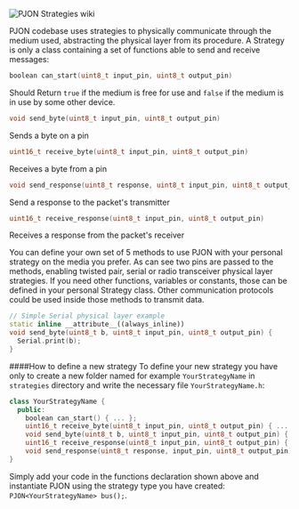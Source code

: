 
![PJON Strategies wiki](http://www.gioblu.com/PJON/PJON-clouds.jpg)

PJON codebase uses strategies to physically communicate through the medium used, abstracting the physical layer from its procedure. A Strategy is only a class containing a set of functions able to send and receive messages:

```cpp
boolean can_start(uint8_t input_pin, uint8_t output_pin)
```
Should Return `true` if the medium is free for use and `false` if the medium is in use by some other device.

```cpp
void send_byte(uint8_t input_pin, uint8_t output_pin)
```
Sends a byte on a pin

```cpp
uint16_t receive_byte(uint8_t input_pin, uint8_t output_pin)
```
Receives a byte from a pin

```cpp
void send_response(uint8_t response, uint8_t input_pin, uint8_t output_pin)
```
Send a response to the packet's transmitter

```cpp
uint16_t receive_response(uint8_t input_pin, uint8_t output_pin)
```
Receives a response from the packet's receiver

You can define your own set of 5 methods to use PJON with your personal strategy on the media you prefer. As can see two pins are passed to the methods, enabling twisted pair, serial or radio transceiver physical layer strategies. If you need other functions, variables or constants, those can be defined in your personal Strategy class. Other communication protocols could be used inside those methods to transmit data.

```cpp
// Simple Serial physical layer example
static inline __attribute__((always_inline))
void send_byte(uint8_t b, uint8_t input_pin, uint8_t output_pin) {
  Serial.print(b);
}
```

####How to define a new strategy
To define your new strategy you have only to create a new folder named for example `YourStrategyName` in `strategies`
directory and write the necessary file `YourStrategyName.h`:

```cpp
class YourStrategyName {
  public:
    boolean can_start() { ... };
    uint16_t receive_byte(uint8_t input_pin, uint8_t output_pin) { ... };
    void send_byte(uint8_t b, uint8_t input_pin, uint8_t output_pin) { ... };
    uint16_t receive_response(uint8_t input_pin, uint8_t output_pin) { ... };
    void send_response(uint8_t response, input_pin, uint8_t output_pin) { ... };
}
```

Simply add your code in the functions declaration shown above and instantiate PJON using the strategy type you
have created: `PJON<YourStrategyName> bus();`.
